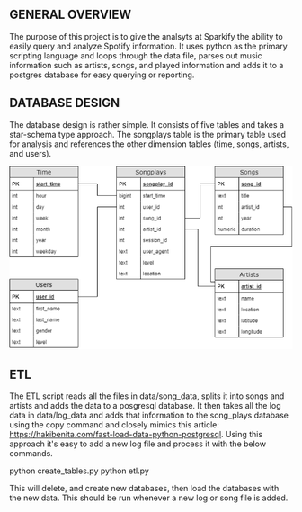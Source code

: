 ## GENERAL OVERVIEW
The purpose of this project is to give the analsyts at Sparkify the ability to easily query and analyze Spotify information. It uses python as the primary scripting language and loops through the data file, parses out music information such as artists, songs, and played information and adds it to a postgres database for easy querying or reporting.

## DATABASE DESIGN
The database design is rather simple. It consists of five tables and takes a star-schema type approach. The songplays table is the primary table used for analysis and references the other dimension tables (time, songs, artists, and users).

![schema](./images/Schema.png)

## ETL
The ETL script reads all the files in data/song_data, splits it into songs and artists and adds the data to a posgresql database. It then takes all the log data in data/log_data and adds that information to the song_plays database using the copy command and closely mimics this article: https://hakibenita.com/fast-load-data-python-postgresql. Using this approach it's easy to add a new log file and process it with the below commands.

python create_tables.py
python etl.py

This will delete, and create new databases, then load the databases with the new data. This should be run whenever a new log or song file is added.
